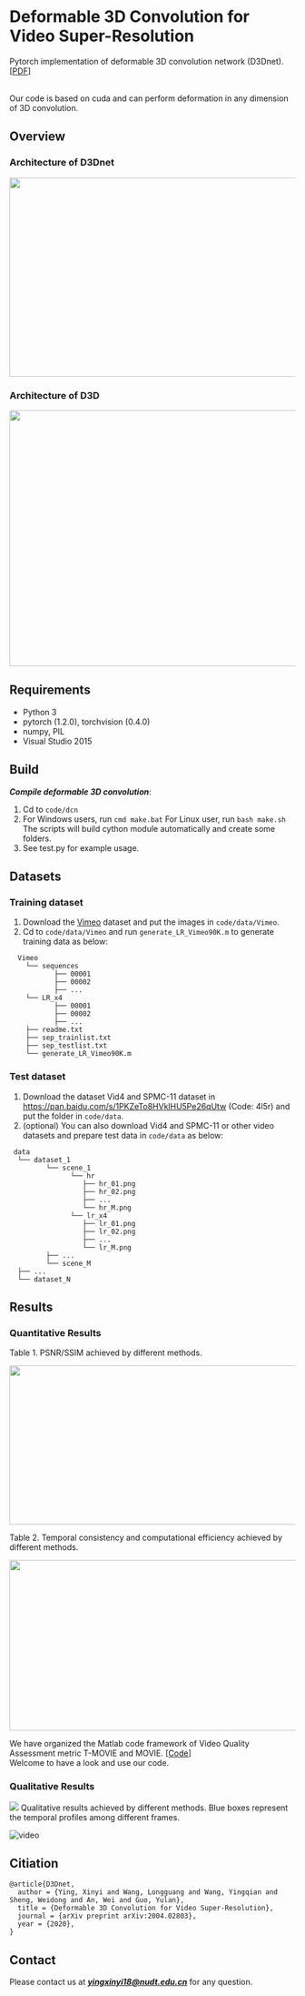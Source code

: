 # Deformable 3D Convolution for Video Super-Resolution
Pytorch implementation of deformable 3D convolution network (D3Dnet). [<a href="https://arxiv.org/pdf/2004.02803.pdf">PDF</a>] <br><br>

Our code is based on cuda and can perform deformation in any dimension of 3D convolution.

## Overview

### Architecture of D3Dnet
<img src="https://github.com/XinyiYing/D3Dnet/blob/master/images/Network.jpg" width="550" height="350" /><br>

### Architecture of D3D
<img src="https://github.com/XinyiYing/D3Dnet/blob/master/images/D3D.jpg" width="1100" height="450" /><br>

## Requirements
- Python 3
- pytorch (1.2.0), torchvision (0.4.0)
- numpy, PIL
- Visual Studio 2015

## Build
***Compile deformable 3D convolution***: <br>
1. Cd to ```code/dcn```
2. For Windows users, run  ```cmd make.bat``` For Linux user, run ```bash make.sh``` The scripts will build cython module automatically and create some folders.
3. See test.py for example usage.

## Datasets

### Training dataset

1. Download the [Vimeo](http://data.csail.mit.edu/tofu/dataset/vimeo_septuplet.zip) dataset and put the images in `code/data/Vimeo`.  
2. Cd to `code/data/Vimeo` and run `generate_LR_Vimeo90K.m` to generate training data as below:
```
  Vimeo
    └── sequences
           ├── 00001
           ├── 00002
           ├── ...
    └── LR_x4
           ├── 00001
           ├── 00002
           ├── ...		
    ├── readme.txt 
    ├── sep_trainlist.txt
    ├── sep_testlist.txt
    └── generate_LR_Vimeo90K.m      
```

### Test dataset

1. Download the dataset Vid4 and SPMC-11 dataset in https://pan.baidu.com/s/1PKZeTo8HVklHU5Pe26qUtw (Code: 4l5r) and put the folder in `code/data`.
2. (optional) You can also download Vid4 and SPMC-11 or other video datasets and prepare test data in `code/data` as below:
```
 data
  └── dataset_1
         └── scene_1
               └── hr    
                  ├── hr_01.png  
                  ├── hr_02.png  
                  ├── ...
                  └── hr_M.png    
               └── lr_x4
                  ├── lr_01.png  
                  ├── lr_02.png  
                  ├── ...
                  └── lr_M.png   
         ├── ...		  
         └── scene_M
  ├── ...    
  └── dataset_N      
```
## Results

### Quantitative Results
Table 1. PSNR/SSIM achieved by different methods.

<img src="https://github.com/XinyiYing/D3Dnet/blob/master/images/table1.JPG" width="1100" height="280" />

Table 2. Temporal consistency and computational efficiency achieved by different methods.

<img src="https://github.com/XinyiYing/D3Dnet/blob/master/images/table2.JPG" width="550" height="300" />

We have organized the Matlab code framework of Video Quality Assessment metric T-MOVIE and MOVIE. [<a href="https://github.com/XinyiYing/MOVIE">Code</a>] <br> Welcome to have a look and use our code.

### Qualitative Results
<img src=https://github.com/XinyiYing/D3Dnet/blob/master/images/compare.jpg>
Qualitative results achieved by different methods. Blue boxes represent the temporal profiles among different frames.


![video](https://github.com/XinyiYing/D3Dnet/tree/master/images/video.gif)

## Citiation
```
@article{D3Dnet,
  author = {Ying, Xinyi and Wang, Longguang and Wang, Yingqian and Sheng, Weidong and An, Wei and Guo, Yulan},
  title = {Deformable 3D Convolution for Video Super-Resolution},
  journal = {arXiv preprint arXiv:2004.02803},
  year = {2020},
}
```
## Contact
Please contact us at ***yingxinyi18@nudt.edu.cn*** for any question.

